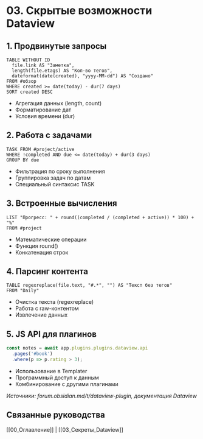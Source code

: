 # 03. Скрытые возможности Dataview

## 1. Продвинутые запросы
```dataview
TABLE WITHOUT ID
  file.link AS "Заметка",
  length(file.etags) AS "Кол-во тегов",
  dateformat(date(created), "yyyy-MM-dd") AS "Создано"
FROM #обзор
WHERE created >= date(today) - dur(7 days)
SORT created DESC
```
- Агрегация данных (length, count)
- Форматирование дат
- Условия времени (dur)

## 2. Работа с задачами
```dataview
TASK FROM #project/active 
WHERE !completed AND due <= date(today) + dur(3 days)
GROUP BY due
```
- Фильтрация по сроку выполнения
- Группировка задач по датам
- Специальный синтаксис TASK

## 3. Встроенные вычисления
```dataview
LIST "Прогресс: " + round((completed / (completed + active)) * 100) + "%"
FROM #project
```
- Математические операции
- Функция round()
- Конкатенация строк

## 4. Парсинг контента
```dataview
TABLE regexreplace(file.text, "#.*", "") AS "Текст без тегов"
FROM "Daily"
```
- Очистка текста (regexreplace)
- Работа с raw-контентом
- Извлечение данных

## 5. JS API для плагинов
```javascript
const notes = await app.plugins.plugins.dataview.api
  .pages('#book')
  .where(p => p.rating > 3);
```
- Использование в Templater
- Программный доступ к данным
- Комбинирование с другими плагинами

*Источники: forum.obsidian.md/t/dataview-plugin, документация Dataview*

## Связанные руководства
[[00_Оглавление]] | [[03_Секреты_Dataview]]
